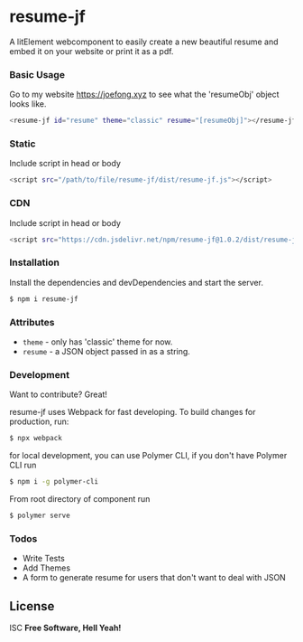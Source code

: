 # resume-jf

A litElement webcomponent to easily create a new beautiful resume and embed it on your website or print it as a pdf.

### Basic Usage
Go to my website https://joefong.xyz to see what the 'resumeObj' object looks like.
```sh
<resume-jf id="resume" theme="classic" resume="[resumeObj]"></resume-jf>
```
### Static
Include script in head or body
```sh
<script src="/path/to/file/resume-jf/dist/resume-jf.js"></script>
```
### CDN
Include script in head or body
```sh
<script src="https://cdn.jsdelivr.net/npm/resume-jf@1.0.2/dist/resume-jf.js"></script>
```
### Installation
Install the dependencies and devDependencies and start the server.

```sh
$ npm i resume-jf
```

### Attributes
- `theme` - only has 'classic' theme for now.
- `resume` - a JSON object passed in as a string. 

### Development
Want to contribute? Great!

resume-jf uses Webpack for fast developing.
To build changes for production, run:
```sh
$ npx webpack
```

for local development, you can use Polymer CLI, if you don't have Polymer CLI run
```sh
$ npm i -g polymer-cli
```
From root directory of component run 
```sh
$ polymer serve
```

### Todos

 - Write Tests
 - Add Themes
 - A form to generate resume for users that don't want to deal with JSON 

License
----

ISC
**Free Software, Hell Yeah!**
